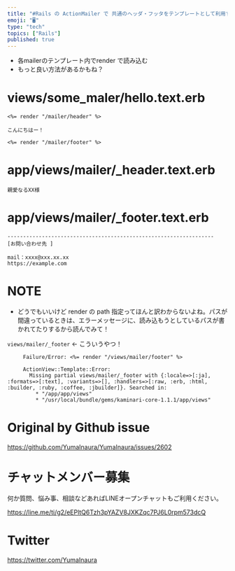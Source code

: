 ```yaml
---
title: "#Rails の ActionMailer で 共通のヘッダ・フッタをテンプレートとして利用する"
emoji: "🖥"
type: "tech"
topics: ["Rails"]
published: true
---
```


- 各mailerのテンプレート内でrender で読み込む
- もっと良い方法があるかもね？

# views/some_maler/hello.text.erb

```
<%= render "/mailer/header" %>

こんにちはー！

<%= render "/mailer/footer" %>
```

# app/views/mailer/_header.text.erb

```
親愛なるXX様

```

# app/views/mailer/_footer.text.erb

```
------------------------------------------------------------------
[お問い合わせ先 ]

mail：xxxx@xxx.xx.xx
https://example.com
```

# NOTE

- どうでもいいけど render の path 指定ってほんと訳わからないよね。パスが間違っているときは、エラーメッセージに、読み込もうとしているパスが書かれてたりするから読んでみて！

`views/mailer/_footer` <- こういうやつ！

```
     Failure/Error: <%= render "/views/mailer/footer" %>

     ActionView::Template::Error:
       Missing partial views/mailer/_footer with {:locale=>[:ja], :formats=>[:text], :variants=>[], :handlers=>[:raw, :erb, :html, :builder, :ruby, :coffee, :jbuilder]}. Searched in:
         * "/app/app/views"
         * "/usr/local/bundle/gems/kaminari-core-1.1.1/app/views"
```



# Original by Github issue

https://github.com/YumaInaura/YumaInaura/issues/2602








<!-- Update From Qiita API -->

# チャットメンバー募集


何か質問、悩み事、相談などあればLINEオープンチャットもご利用ください。

https://line.me/ti/g2/eEPltQ6Tzh3pYAZV8JXKZqc7PJ6L0rpm573dcQ





# Twitter


https://twitter.com/YumaInaura


<!-- Update From Qiita API -->



